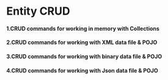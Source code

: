 # Entity CRUD
#### 1.CRUD commands for working in memory with Collections 
#### 2.CRUD commands for working with XML data file & POJO
#### 3.CRUD commands for working with binary data file & POJO
#### 4.CRUD commands for working with Json data file & POJO
